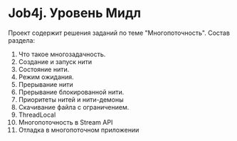 # Job4j. Уровень Мидл
Проект содержит решения заданий по теме "Многопоточность". 
Состав раздела:
1. Что такое многозадачность.  
2. Создание и запуск нити  
3. Состояние нити. 
4. Режим ожидания.
5. Прерывание нити 
6. Прерывание блокированной нити.   
7. Приоритеты нитей и нити-демоны  
8. Скачивание файла с ограничением.  
9. ThreadLocal 
10. Многопоточность в Stream API   
11. Отладка в многопоточном приложении  